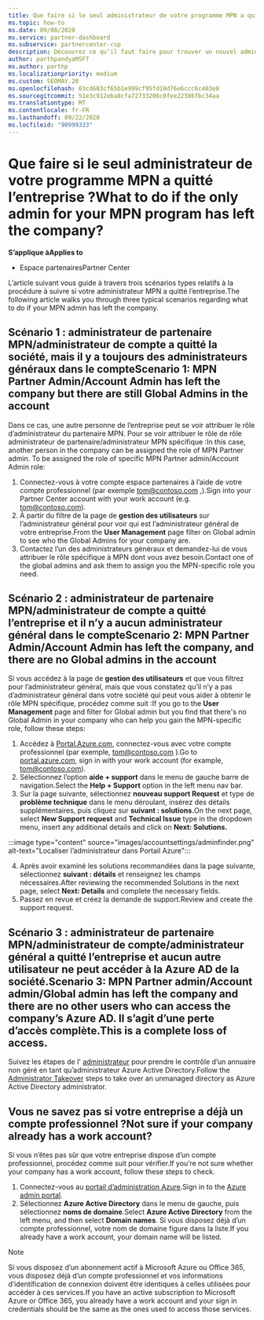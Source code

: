 ```yaml
---
title: Que faire si le seul administrateur de votre programme MPN a quitté l’entreprise ?
ms.topic: how-to
ms.date: 09/08/2020
ms.service: partner-dashboard
ms.subservice: partnercenter-csp
description: Découvrez ce qu’il faut faire pour trouver un nouvel administrateur MPN ou obtenir de l’aide auprès de l’administrateur général de votre entreprise. En outre, Découvrez comment ajouter un nouvel administrateur général de l’espace partenaires.
author: parthpandyaMSFT
ms.author: parthp
ms.localizationpriority: medium
ms.custom: SEOMAY.20
ms.openlocfilehash: 03cd603cf65b1e999cf95fd10d76e6ccc6c403e8
ms.sourcegitcommit: 51e3c912eba8cfa72733206c0fee22386fbc34aa
ms.translationtype: MT
ms.contentlocale: fr-FR
ms.lasthandoff: 09/22/2020
ms.locfileid: "90999333"
---
```

# <a name="what-to-do-if-the-only-admin-for-your-mpn-program-has-left-the-company"></a><span data-ttu-id="0ee0a-103">Que faire si le seul administrateur de votre programme MPN a quitté l’entreprise ?</span><span class="sxs-lookup"><span data-stu-id="0ee0a-103">What to do if the only admin for your MPN program has left the company?</span></span>

<span data-ttu-id="0ee0a-104">**S’applique à**</span><span class="sxs-lookup"><span data-stu-id="0ee0a-104">**Applies to**</span></span>

- <span data-ttu-id="0ee0a-105">Espace partenaires</span><span class="sxs-lookup"><span data-stu-id="0ee0a-105">Partner Center</span></span>

<span data-ttu-id="0ee0a-106">L’article suivant vous guide à travers trois scénarios types relatifs à la procédure à suivre si votre administrateur MPN a quitté l’entreprise.</span><span class="sxs-lookup"><span data-stu-id="0ee0a-106">The following article walks you through three typical scenarios regarding what to do if your MPN admin has left the company.</span></span>

## <a name="scenario-1-mpn-partner-adminaccount-admin-has-left-the-company-but-there-are-still-global-admins-in-the-account"></a><span data-ttu-id="0ee0a-107">Scénario 1 : administrateur de partenaire MPN/administrateur de compte a quitté la société, mais il y a toujours des administrateurs généraux dans le compte</span><span class="sxs-lookup"><span data-stu-id="0ee0a-107">Scenario 1: MPN Partner Admin/Account Admin has left the company but there are still Global Admins in the account</span></span>

<span data-ttu-id="0ee0a-108">Dans ce cas, une autre personne de l’entreprise peut se voir attribuer le rôle d’administrateur du partenaire MPN. Pour se voir attribuer le rôle de rôle administrateur de partenaire/administrateur MPN spécifique :</span><span class="sxs-lookup"><span data-stu-id="0ee0a-108">In this case, another person in the company can be assigned the role of MPN Partner admin. To be assigned the role of specific MPN Partner admin/Account Admin role:</span></span>

1. <span data-ttu-id="0ee0a-109">Connectez-vous à votre compte espace partenaires à l’aide de votre compte professionnel (par exemple tom@contoso.com ,).</span><span class="sxs-lookup"><span data-stu-id="0ee0a-109">Sign into your Partner Center account with your work account (e.g. tom@contoso.com).</span></span>
1. <span data-ttu-id="0ee0a-110">À partir du filtre de la page de **gestion des utilisateurs** sur l’administrateur général pour voir qui est l’administrateur général de votre entreprise.</span><span class="sxs-lookup"><span data-stu-id="0ee0a-110">From the **User Management** page filter on Global admin to see who the Global Admins for your company are.</span></span> 
1. <span data-ttu-id="0ee0a-111">Contactez l’un des administrateurs généraux et demandez-lui de vous attribuer le rôle spécifique à MPN dont vous avez besoin.</span><span class="sxs-lookup"><span data-stu-id="0ee0a-111">Contact one of the global admins and ask them to assign you the MPN-specific role you need.</span></span> 

## <a name="scenario-2-mpn-partner-adminaccount-admin-has-left-the-company-and-there-are-no-global-admins-in-the-account"></a><span data-ttu-id="0ee0a-112">Scénario 2 : administrateur de partenaire MPN/administrateur de compte a quitté l’entreprise et il n’y a aucun administrateur général dans le compte</span><span class="sxs-lookup"><span data-stu-id="0ee0a-112">Scenario 2: MPN Partner Admin/Account Admin has left the company, and there are no Global admins in the account</span></span> 

<span data-ttu-id="0ee0a-113">Si vous accédez à la page de **gestion des utilisateurs** et que vous filtrez pour l’administrateur général, mais que vous constatez qu’il n’y a pas d’administrateur général dans votre société qui peut vous aider à obtenir le rôle MPN spécifique, procédez comme suit :</span><span class="sxs-lookup"><span data-stu-id="0ee0a-113">If you go to the **User Management** page and filter for Global admin but you find that there's no Global Admin in your company who can help you gain the MPN-specific role, follow these steps:</span></span>

1. <span data-ttu-id="0ee0a-114">Accédez à [Portal.Azure.com](https://ms.portal.azure.com/), connectez-vous avec votre compte professionnel (par exemple, tom@contoso.com ).</span><span class="sxs-lookup"><span data-stu-id="0ee0a-114">Go to [portal.azure.com](https://ms.portal.azure.com/), sign in with your work account (for example, tom@contoso.com).</span></span> 
1. <span data-ttu-id="0ee0a-115">Sélectionnez l’option **aide + support** dans le menu de gauche barre de navigation.</span><span class="sxs-lookup"><span data-stu-id="0ee0a-115">Select the **Help + Support** option in the left menu nav bar.</span></span>
1. <span data-ttu-id="0ee0a-116">Sur la page suivante, sélectionnez **nouveau support Request** et type de **problème technique** dans le menu déroulant, insérez des détails supplémentaires, puis cliquez sur **suivant : solutions.**</span><span class="sxs-lookup"><span data-stu-id="0ee0a-116">On the next page, select **New Support request** and **Technical Issue** type in the dropdown menu, insert any additional details and click on **Next: Solutions.**</span></span>

:::image type="content" source="images/accountsettings/adminfinder.png" alt-text="Localiser l’administrateur dans Portail Azure":::

4. <span data-ttu-id="0ee0a-118">Après avoir examiné les solutions recommandées dans la page suivante, sélectionnez **suivant : détails** et renseignez les champs nécessaires.</span><span class="sxs-lookup"><span data-stu-id="0ee0a-118">After reviewing the recommended Solutions in the next page, select **Next: Details** and complete the necessary fields.</span></span>
1. <span data-ttu-id="0ee0a-119">Passez en revue et créez la demande de support.</span><span class="sxs-lookup"><span data-stu-id="0ee0a-119">Review and create the support request.</span></span>


## <a name="scenario-3-mpn-partner-adminaccount-adminglobal-admin-has-left-the-company-and-there-are-no-other-users-who-can-access-the-companys-azure-ad-this-is-a-complete-loss-of-access"></a><span data-ttu-id="0ee0a-120">Scénario 3 : administrateur de partenaire MPN/administrateur de compte/administrateur général a quitté l’entreprise et aucun autre utilisateur ne peut accéder à la Azure AD de la société.</span><span class="sxs-lookup"><span data-stu-id="0ee0a-120">Scenario 3: MPN Partner admin/Account admin/Global admin has left the company and there are no other users who can access the company’s Azure AD.</span></span> <span data-ttu-id="0ee0a-121">Il s’agit d’une perte d’accès complète.</span><span class="sxs-lookup"><span data-stu-id="0ee0a-121">This is a complete loss of access.</span></span>

<span data-ttu-id="0ee0a-122">Suivez les étapes de l' [administrateur](/azure/active-directory/users-groups-roles/domains-admin-takeover#internal-admin-takeover) pour prendre le contrôle d’un annuaire non géré en tant qu’administrateur Azure Active Directory.</span><span class="sxs-lookup"><span data-stu-id="0ee0a-122">Follow the [Administrator Takeover](/azure/active-directory/users-groups-roles/domains-admin-takeover#internal-admin-takeover) steps to take over an unmanaged directory as Azure Active Directory administrator.</span></span>

## <a name="not-sure-if-your-company-already-has-a-work-account"></a><span data-ttu-id="0ee0a-123">Vous ne savez pas si votre entreprise a déjà un compte professionnel ?</span><span class="sxs-lookup"><span data-stu-id="0ee0a-123">Not sure if your company already has a work account?</span></span>

<span data-ttu-id="0ee0a-124">Si vous n’êtes pas sûr que votre entreprise dispose d’un compte professionnel, procédez comme suit pour vérifier.</span><span class="sxs-lookup"><span data-stu-id="0ee0a-124">If you’re not sure whether your company has a work account, follow these steps to check.</span></span>

1. <span data-ttu-id="0ee0a-125">Connectez-vous au [portail d’administration Azure](https://ms.portal.azure.com).</span><span class="sxs-lookup"><span data-stu-id="0ee0a-125">Sign in to the [Azure admin portal](https://ms.portal.azure.com).</span></span>
2. <span data-ttu-id="0ee0a-126">Sélectionnez **Azure Active Directory** dans le menu de gauche, puis sélectionnez **noms de domaine**.</span><span class="sxs-lookup"><span data-stu-id="0ee0a-126">Select **Azure Active Directory** from the left menu, and then select **Domain names**.</span></span>
<span data-ttu-id="0ee0a-127">Si vous disposez déjà d’un compte professionnel, votre nom de domaine figure dans la liste.</span><span class="sxs-lookup"><span data-stu-id="0ee0a-127">If you already have a work account, your domain name will be listed.</span></span>

>[!Note]
><span data-ttu-id="0ee0a-128">Si vous disposez d’un abonnement actif à Microsoft Azure ou Office 365, vous disposez déjà d’un compte professionnel et vos informations d’identification de connexion doivent être identiques à celles utilisées pour accéder à ces services.</span><span class="sxs-lookup"><span data-stu-id="0ee0a-128">If you have an active subscription to Microsoft Azure or Office 365, you already have a work account and your sign in credentials should be the same as the ones used to access those services.</span></span>